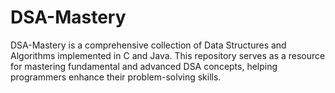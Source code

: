 # DSA-Mastery
DSA-Mastery is a comprehensive collection of Data Structures and Algorithms implemented in C and Java. This repository serves as a resource for mastering fundamental and advanced DSA concepts, helping programmers enhance their problem-solving skills. 
